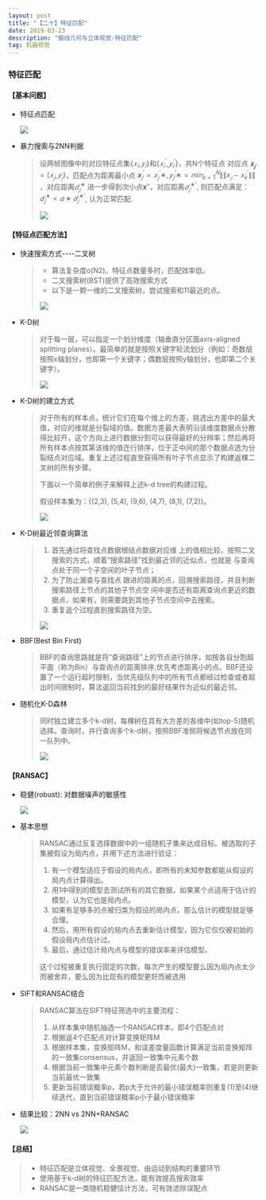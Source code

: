 ```yaml
---
layout: post
title: "【二十】特征匹配"
date: 2019-03-23
description: "极线几何与立体视觉-特征匹配"
tag: 机器视觉
---
```

### 特征匹配

#### 【基本问题】

- 特征点匹配

  ![](https://eveseven.oss-cn-shanghai.aliyuncs.com/20190302143508.png)

- 暴力搜索与2NN判据

  > 设两帧图像中的对应特征点集$\{𝑥_𝑖,𝑦_𝑖\}$和$\{𝑥_𝑖^′,𝑦_𝑖^′\}$，共N个特征点 对应点 $𝐱_𝒋=(𝑥_𝑗,𝑦_𝑗)$，匹配点为距离最小点 $𝐱_𝑗^′=𝑥_𝑗^′∗,𝑦_𝑗^′∗=𝑚𝑖𝑛_{𝑘=1}^𝑁\|\|x_𝑗−𝑥_𝑘^′\|\|$ ，对应距离$𝑑_𝑗^∗$ 进一步得到次小点𝐱′′，对应距离$𝑑_𝑗^{∗′}$, 则匹配点满足：$𝑑_𝑗^∗<𝛼∗𝑑_𝑗^{∗′}$, 认为正常匹配.
  >
  > ![](https://eveseven.oss-cn-shanghai.aliyuncs.com/20190302144003.png)

#### 【特征点匹配方法】

- 快速搜索方式----二叉树

  > - 算法复杂度o(N2)。特征点数量多时，匹配效率低。
  > - 二叉搜索树(BST)提供了高效搜索方式
  > - 以下是一颗一维的二叉搜索树，尝试搜索和11最近的点。
  >
  > ![](https://eveseven.oss-cn-shanghai.aliyuncs.com/20190302144354.png)

- K-D树

  > 对于每一层，可以指定一个划分维度（轴垂直分区面axis-aligned splitting planes）。最简单的就是按照关键字轮流划分（例如：奇数层按照x轴划分，也即第一个关键字；偶数层按照y轴划分，也即第二个关键字）。
  >
  > ![](https://eveseven.oss-cn-shanghai.aliyuncs.com/20190302144540.png)

- K-D树的建立方式

  > 对于所有的样本点，统计它们在每个维上的方差，挑选出方差中的最大值，对应的维就是分裂域的值。数据方差最大表明沿该维度数据点分散得比较开，这个方向上进行数据分割可以获得最好的分辨率；然后再将所有样本点按其第该维的值迕行排序，位于正中间的那个数据点选为分裂结点对应域。重复上述过程直至获得所有叶子节点显示了构建返棵二叉树的所有步骤。
  >
  > 下面以一个简单的例子来解释上述k-d tree的构建过程。
  >
  > 假设样本集为：{(2,3), (5,4), (9,6), (4,7), (8,1), (7,2)}。
  >
  > ![](https://eveseven.oss-cn-shanghai.aliyuncs.com/20190302144826.png)

- K-D树最近邻查询算法

  > 1. 首先通过将查找点数据根结点数据对应维 上的值相比较，按照二叉搜索的方式，顺着“搜索路径”找到最近邻的近似点，也就是 与查询点处于同一个子空间的叶子节点；
  > 2. 为了防止漏查与查找点 跟进的距离的点，回溯搜索路径，并且判断搜索路径上节点的其他子节点空 间中是否还有距离查询点更近的数据点，如果有，则需要跳到其他子节点空间中去搜索。
  > 3. 重复返个过程直到搜索路径为空。
  >
  > ![](https://eveseven.oss-cn-shanghai.aliyuncs.com/20190302145139.png)

- BBF(Best Bin First)

  > ​	BBF的查询思路就是将“查询路径”上的节点进行排序，如按各自分割超平面（称为Bin）与查询点的距离排序,优先考虑距离小的点。BBF还设置了一个运行超时限制，当优先级队列中的所有节点都经过检查或者超出时间限制时，算法返回当前找到的最好结果作为近似的最近邻。

- 随机化K-D森林

  > 同时独立建立多个k-d树，每棵树在具有大方差的各维中(如top-5)随机选择。查询时，并行查询多个k-d树，按照BBF准侧将候选节点放在同一队列中。
  >
  > ![](https://eveseven.oss-cn-shanghai.aliyuncs.com/20190302145410.png)

#### 【RANSAC】

- 稳健(robust): 对数据噪声的敏感性

  ![](https://eveseven.oss-cn-shanghai.aliyuncs.com/20190302145622.png)

- 基本思想

  > RANSAC通过反复选择数据中的一组随机子集来达成目标。被选取的子集被假设为局内点，并用下述方法进行验证：
  >
  > 1. 有一个模型适应于假设的局内点，即所有的未知参数都能从假设的局内点计算得出。 
  > 2. 用1中得到的模型去测试所有的其它数据，如果某个点适用于估计的模型，认为它也是局内点。 
  > 3. 如果有足够多的点被归类为假设的局内点，那么估计的模型就足够合理。 
  > 4. 然后，用所有假设的局内点去重新估计模型，因为它仅仅被初始的假设局内点估计过。 
  > 5. 最后，通过估计局内点与模型的错误率来评估模型。 
  >
  > 这个过程被重复执行固定的次数，每次产生的模型要么因为局内点太少而被舍弃，要么因为比现有的模型更好而被选用

- SIFT和RANSAC结合

  > RANSAC算法在SIFT特征筛选中的主要流程：
  >
  > 1. 从样本集中随机抽选一个RANSAC样本，即4个匹配点对
  > 2. 根据返4个匹配点对计算变换矩阵M
  > 3. 根据样本集，变换矩阵M，和误差度量函数计算满足当前变换矩阵的一致集consensus，并返回一致集中元素个数
  > 4. 根据当前一致集中元素个数判断是否最优(最大)一致集，若是则更新当前最优一致集
  > 5. 更新当前错误概率p，若p大于允许的最小错误概率则重复(1)至(4)继续迭代，直到当前错误概率p小于最小错误概率

- 结果比较：2NN vs 2NN+RANSAC

  ![](https://eveseven.oss-cn-shanghai.aliyuncs.com/20190302150106.png)

#### 【总结】

> - 特征匹配是立体视觉、全景视觉、由运动到结构的重要环节
> - 使用基于k-d树的特征匹配方法，能有效提高搜索效率
> - RANSAC是一类随机稳健估计方法，可有效滤除误配点



